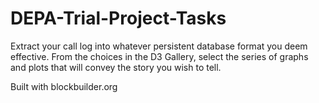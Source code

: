 # DEPA-Trial-Project-Tasks
Extract your call log into whatever persistent database format you deem effective. From the choices in the D3 Gallery, select the series of graphs and plots that will convey the story you wish to tell.

Built with blockbuilder.org
